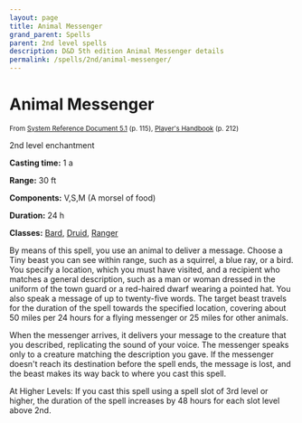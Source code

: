 ```yaml
---
layout: page
title: Animal Messenger
grand_parent: Spells
parent: 2nd level spells 
description: D&D 5th edition Animal Messenger details
permalink: /spells/2nd/animal-messenger/
---
```


# Animal Messenger

<small>From <a target="_blank" href="https://media.wizards.com/2016/downloads/DND/SRD-OGL_V5.1.pdf">System Reference Document 5.1</a> (p. 115), <a target="_blank" href="https://dnd.wizards.com/products/tabletop-games/rpg-products/rpg_playershandbook">Player's Handbook</a> (p. 212)</small>


2nd level enchantment

**Casting time:** 1 a

**Range:** 30 ft

**Components:** V,S,M (A morsel of food)

**Duration:** 24 h

**Classes:** [Bard](/classes/bard/), [Druid](/classes/druid/), [Ranger](/classes/ranger/)

By means of this spell, you use an animal to deliver a message. Choose a Tiny beast you can see within range, such as a squirrel, a blue ray, or a bird. You specify a location, which you must have visited, and a recipient who matches a general description, such as a man or woman dressed in the uniform of the town guard or a red-haired dwarf wearing a pointed hat. You also speak a message of up to twenty-five words. The target beast travels for the duration of the spell towards the specified location, covering about 50 miles per 24 hours for a flying messenger or 25 miles for other animals.

   When the messenger arrives, it delivers your message to the creature that you described, replicating the sound of your voice. The messenger speaks only to a creature matching the description you gave. If the messenger doesn't reach its destination before the spell ends, the message is lost, and the beast makes its way back to where you cast this spell.

   At Higher Levels: If you cast this spell using a spell slot of 3rd level or higher, the duration of the spell increases by 48 hours for each slot level above 2nd.